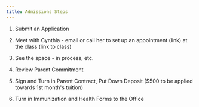 ```yaml
---
title: Admissions Steps
---
```


1. Submit an Application

2. Meet with Cynthia - email or call her to set up an appointment (link) at the class (link to class)

3. See the space - in process, etc.

4. Review Parent Commitment

5. Sign and Turn in Parent Contract, Put Down Deposit ($500 to be applied towards 1st month's tuition)

6. Turn in Immunization and Health Forms to the Office
